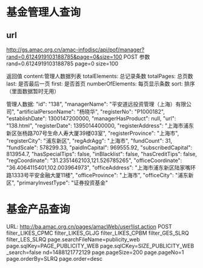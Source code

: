 # 基金管理人查询
## url
http://gs.amac.org.cn/amac-infodisc/api/pof/manager?rand=0.6124919103188785&page=0&size=100
POST
参数
rand=0.6124919103188785
page=0
size=100

返回值
content:管理人数据列表
totalElements: 总记录条数
totalPages: 总页数
last: 是否最后一页
first: 是否首页
numberOfElements: 每页显示条数
sort: 排序（里面数据暂时无用）

管理人数据:
"id": "138",
"managerName": "平安道远投资管理（上海）有限公司",
"artificialPersonName": "杨晓华",
"registerNo": "P1000182",
"establishDate": 1300147200000,
"managerHasProduct": null,
"url": "138.html",
"registerDate": 1395014400000,
"registerAddress": "上海市浦东新区张杨路707号生命人寿大厦39楼03室",
"registerProvince": "上海市",
"registerCity": "浦东新区",
"regAdrAgg": "上海市",
"fundCount": 31,
"fundScale": 578299.33,
"paidInCapital": 969555.92,
"subscribedCapital": 813954.7,
"hasSpecialTips": false,
"inBlacklist": false,
"hasCreditTips": false,
"regCoordinate": "31.2351462103,121.526785265",
"officeCoordinate": "36.4064115401,102.003964973",
"officeAddress": "上海市浦东新区陆家嘴环路1333号平安金融大厦11楼",
"officeProvince": "上海市",
"officeCity": "浦东新区",
"primaryInvestType": "证券投资基金"


# 基金产品查询
URL: http://ba.amac.org.cn/pages/amacWeb/user!list.action
POST
filter_LIKES_CPMC
filter_LIKES_GLJG
filter_LIKES_CPBM
filter_GES_SLRQ
filter_LES_SLRQ
page.searchFileName=publicity_web
page.sqlKey=PAGE_PUBLICITY_WEB
page.sqlCKey=SIZE_PUBLICITY_WEB
_search=false
nd=1488121772129
page.pageSize=200
page.pageNo=1
page.orderBy=SLRQ
page.order=desc
